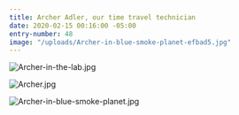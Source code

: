 ```yaml
---
title: Archer Adler, our time travel technician
date: 2020-02-15 00:16:00 -05:00
entry-number: 48
image: "/uploads/Archer-in-blue-smoke-planet-efbad5.jpg"
---
```


![Archer-in-the-lab.jpg](/uploads/Archer-in-the-lab.jpg)

![Archer.jpg](/uploads/Archer.jpg)

![Archer-in-blue-smoke-planet.jpg](/uploads/Archer-in-blue-smoke-planet.jpg)